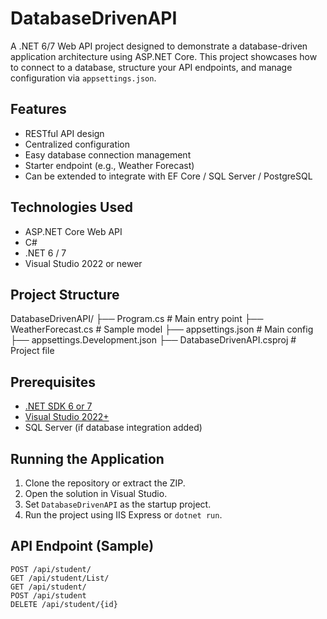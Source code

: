﻿# DatabaseDrivenAPI

A .NET 6/7 Web API project designed to demonstrate a database-driven application architecture using ASP.NET Core. This project showcases how to connect to a database, structure your API endpoints, and manage configuration via `appsettings.json`.

## Features

- RESTful API design
- Centralized configuration
- Easy database connection management
- Starter endpoint (e.g., Weather Forecast)
- Can be extended to integrate with EF Core / SQL Server / PostgreSQL

## Technologies Used

- ASP.NET Core Web API
- C#
- .NET 6 / 7
- Visual Studio 2022 or newer

## Project Structure

DatabaseDrivenAPI/
├── Program.cs # Main entry point
├── WeatherForecast.cs # Sample model
├── appsettings.json # Main config
├── appsettings.Development.json
├── DatabaseDrivenAPI.csproj # Project file

## Prerequisites

- [.NET SDK 6 or 7](https://dotnet.microsoft.com/download)
- [Visual Studio 2022+](https://visualstudio.microsoft.com/)
- SQL Server (if database integration added)

## Running the Application

1. Clone the repository or extract the ZIP.
2. Open the solution in Visual Studio.
3. Set `DatabaseDrivenAPI` as the startup project.
4. Run the project using IIS Express or `dotnet run`.

## API Endpoint (Sample)

```http
POST /api/student/
GET /api/student/List/
GET /api/student/
POST /api/student
DELETE /api/student/{id}

